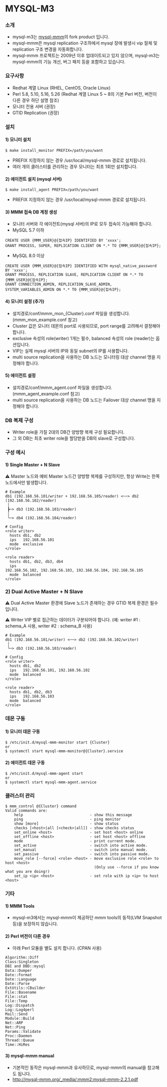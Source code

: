 MYSQL-M3
======================

### 소개
- mysql-m3는 [mysql-mmm](http://mysql-mmm.org)의 fork product 입니다.
- mysql-mmm은 mysql replication 구조하에서 mysql 장애 발생시 vip 절체 및 replication 구조 변경을 자동화합니다.
- mysql-mmm 프로젝트는 2009년 이후 업데이트되고 있지 않으며, mysql-m3는 mysql-mmm의 기능 개선, 버그 패치 등을 포함하고 있습니다.

### 요구사항
- Redhat 계열 Linux (RHEL, CentOS, Oracle Linux)
- Perl 5.8, 5.10, 5.16, 5.26 (Redhat 계열 Linux 5 ~ 8의 기본 Perl 버전, 버전이 다른 경우 하단 설명 참조)
- 모니터 전용 서버 (권장) 
- GTID Replication (권장)

### 설치
#### 1) 모니터 설치
```
$ make install_monitor PREFIX=/path/you/want
```
- PREFIX 지정하지 않는 경우 /usr/local/mysql-mmm 경로로 설치됩니다.
- 여러 개의 클러스터를 관리하는 경우 모니터는 최초 1회만 설치합니다.

#### 2) 에이전트 설치 (mysql 서버)
```
$ make install_agent PREFIX=/path/you/want
```
- PREFIX 지정하지 않는 경우 /usr/local/mysql-mmm 경로로 설치됩니다.

#### 3) MMM 접속 DB 계정 생성
- 모니터 서버와 각 에이전트(mysql 서버)의 IP로 모두 접속이 가능해야 합니다. 
- MySQL 5.7 이하
```
CREATE USER {MMM_USER}@{접속IP} IDENTIFIED BY 'xxxx';
GRANT PROCESS, SUPER, REPLICATION CLIENT ON *.* TO {MMM_USER}@{접속IP};
```
- MySQL 8.0 이상 
```
CREATE USER {MMM_USER}@{접속IP} IDENTIFIED WITH mysql_native_password BY 'xxxx';
GRANT PROCESS, REPLICATION SLAVE, REPLICATION CLIENT ON *.* TO {MMM_USER}@{접속IP};
GRANT CONNECTION_ADMIN, REPLICATION_SLAVE_ADMIN, SYSTEM_VARIABLES_ADMIN ON *.* TO {MMM_USER}@{접속IP};
```

#### 4) 모니터 설정 (추가)
- 설치경로/conf/mmm_mon_{Cluster}.conf 파일을 생성합니다. (mmm_mon_example.conf 참고)
- Cluster 값은 모니터 데몬의 port로 사용되므로, port range를 고려해서 결정해야 합니다.
- exclusive 속성의 role(writer) 1개는 필수, balanced 속성의 role (reader)는 옵션입니다. 
- VIP는 실제 mysql 서버의 IP와 동일 subnet의 IP를 사용합니다.
- multi source replication을 사용하는 DB 노드는 모니터링 대상 channel 명을 지정해야 합니다.

#### 5) 에이전트 설정
- 설치경로/conf/mmm_agent.conf 파일을 생성합니다. (mmm_agent_example.conf 참고)
- multi source replication을 사용하는 DB 노드는 Failover 대상 channel 명을 지정해야 합니다.

### DB 복제 구성
- Writer role을 가질 2대의 DB간 양방향 복제 구성 필요합니다.
- 그 외 DB는 최초 writer role을 할당받을 DB의 slave로 구성합니다.

### 구성 예시
#### 1) Single Master + N Slave
:warning: Master 노드와 예비 Master 노드간 양방향 복제를 구성하지만, 항상 Write는 한쪽 노드에서만 발생합니다.
```
# Example
db1 (192.168.56.101/writer + 192.168.56.105/reader) <──> db2 (192.168.56.102/reader)
 │
 ┣─> db3 (192.168.56.103/reader)
 │
 └─> db4 (192.168.56.104/reader)

# Config
<role writer>
  hosts db1, db2
  ips   192.168.56.101
  mode  exclusive
</role>

<role reader>
  hosts db1, db2, db3, db4
  ips   192.168.56.102, 192.168.56.103, 192.168.56.104, 192.168.56.105 
  mode  balanced
</role>
```

### 2) Dual Active Master + N Slave
:warning: Dual Active Master 환경에 Slave 노드가 존재하는 경우 GTID 복제 환경은 필수입니다.

:warning: Writer VIP 별로 접근하는 데이터가 구분되어야 합니다. (예: writer #1 : schema_A 사용, writer #2 : schema_B 사용)

```
# Example
db1 (192.168.56.101/writer) <──> db2 (192.168.56.102/writer)
 │
 └─> db3 (192.168.56.103/reader)

# Config
<role writer>
  hosts db1, db2
  ips   192.168.56.101, 192.168.56.102
  mode  balanced
</role>

<role reader>
  hosts db1, db2, db3
  ips   192.168.56.103
  mode  balanced
</role>
```

### 데몬 구동
#### 1) 모니터 데몬 구동
```
$ /etc/init.d/mysql-mmm-monitor start {Cluster}
or
$ systemctl start mysql-mmm-monitor@{Cluster}.service
```

#### 2) 에이전트 데몬 구동
```
$ /etc/init.d/mysql-mmm-agent start
or
$ systemctl start mysql-mmm-agent.service
```

### 클러스터 관리
```
$ mmm_control @{Cluster} command
Valid commands are:
    help                              - show this message
    ping                              - ping monitor
    show [more]                       - show status
    checks [<host>|all [<check>|all]] - show checks status
    set_online <host>                 - set host <host> online
    set_offline <host>                - set host <host> offline
    mode                              - print current mode.
    set_active                        - switch into active mode.
    set_manual                        - switch into manual mode.
    set_passive                       - switch into passive mode.
    move_role [--force] <role> <host> - move exclusive role <role> to host <host>
                                        (Only use --force if you know what you are doing!)
    set_ip <ip> <host>                - set role with ip <ip> to host <host>
```

### 기타
#### 1) MMM Tools
- mysql-m3에서는 mysql-mmm이 제공하던 mmm tools의 동작(LVM Snapshot 등)을 보장하지 않습니다.
  
#### 2) Perl 버전이 다른 경우
- 아래 Perl 모듈을 별도 설치 합니다. (CPAN 사용)
```
Algorithm::Diff
Class:Singleton
DBI and DBD::mysql
Data::Dumper
Date::Format
Date::Language
Date::Parse
ExtUtils::CBuilder
File::Basename
File::stat
File::Temp
Log::Dispatch
Log::Log4perl
Mail::Send
Module::Build
Net::ARP
Net::Ping
Params::Validate
Proc::Daemon
Thread::Queue
Time::HiRes
```

#### 3) mysql-mmm manual
- 기본적인 동작은 mysql-mmm과 유사하므로, mysql-mmm의 manual을 참고해도 됩니다.
- http://mysql-mmm.org/_media/:mmm2:mysql-mmm-2.2.1.pdf
